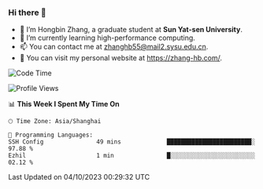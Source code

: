 ### Hi there 👋

- 🔭 I’m Hongbin Zhang, a graduate student at **Sun Yat-sen University**.
- 🌱 I’m currently learning high-performance computing.
- 📫 You can contact me at zhanghb55@mail2.sysu.edu.cn.
- 👀 You can visit my personal website at https://zhang-hb.com/.

<!--START_SECTION:waka-->
![Code Time](http://img.shields.io/badge/Code%20Time-230%20hrs%2052%20mins-blue)

![Profile Views](http://img.shields.io/badge/Profile%20Views-15-blue)

📊 **This Week I Spent My Time On** 

```text
🕑︎ Time Zone: Asia/Shanghai

💬 Programming Languages: 
SSH Config               49 mins             ████████████████████████░   97.88 % 
Ezhil                    1 min               █░░░░░░░░░░░░░░░░░░░░░░░░   02.12 % 
```


 Last Updated on 04/10/2023 00:29:32 UTC
<!--END_SECTION:waka-->